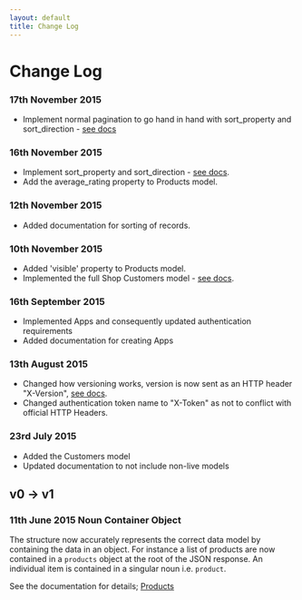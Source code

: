```yaml
---
layout: default
title: Change Log
---
```


# Change Log

### 17th November 2015
* Implement normal pagination to go hand in hand with sort_property and sort_direction - [see docs](/API-Documentation/get-started.html#pagination)

### 16th November 2015
* Implement sort_property and sort_direction - [see docs](/API-Documentation/get-started.html#sorting).
* Add the average_rating property to Products model.

### 12th November 2015
* Added documentation for sorting of records.

### 10th November 2015
* Added 'visible' property to Products model.
* Implemented the full Shop Customers model - [see docs](/API-Documentation/resources/shop/customers.html).

### 16th September 2015
* Implemented Apps and consequently updated authentication requirements
* Added documentation for creating Apps

### 13th August 2015
* Changed how versioning works, version is now sent as an HTTP header "X-Version", [see docs](/API-Documentation/get-started.html).
* Changed authentication token name to "X-Token" as not to conflict with official HTTP Headers.

### 23rd July 2015
* Added the Customers model
* Updated documentation to not include non-live models

## v0 -> v1

### 11th June 2015 Noun Container Object
The structure now accurately represents the correct data model by containing the data in an object. For instance a list of products are now contained in a `products` object at the root of the JSON response. An individual item is contained in a singular noun i.e. `product`.

See the documentation for details; [Products](/API-Documentation/resources/shop/products_and_categories/products.html)
